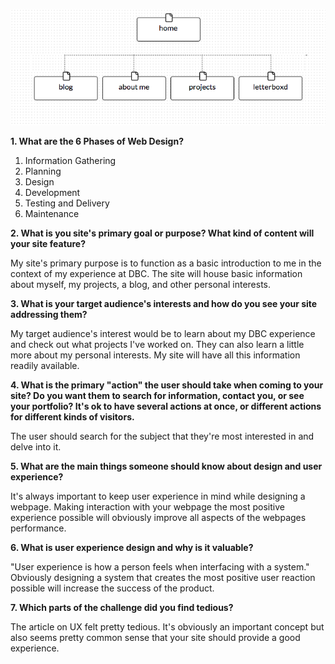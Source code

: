 ![sitemap](/week-2/imgs/site-map.png "This is my sitemap")

**1. What are the 6 Phases of Web Design?**

1) Information Gathering
2) Planning
3) Design
4) Development
5) Testing and Delivery
6) Maintenance

**2. What is you site's primary goal or purpose? What kind of content will your site feature?**

My site's primary purpose is to function as a basic introduction to me in the context of my experience at DBC. The site will house basic information about myself, my projects, a blog, and other personal interests.

**3. What is your target audience's interests and how do you see your site addressing them?**

My target audience's interest would be to learn about my DBC experience and check out what projects I've worked on. They can also learn a little more about my personal interests. My site will have all this information readily available.

**4. What is the primary "action" the user should take when coming to your site? Do you want them to search for information, contact you, or see your portfolio? It's ok to have several actions at once, or different actions for different kinds of visitors.**

The user should search for the subject that they're most interested in and delve into it.

**5. What are the main things someone should know about design and user experience?**

It's always important to keep user experience in mind while designing a webpage. Making interaction with your webpage the most positive experience possible will obviously improve all aspects of the webpages performance.

**6. What is user experience design and why is it valuable?**

"User experience is how a person feels when interfacing with a system." Obviously designing a system that creates the most positive user reaction possible will increase the success of the product.

**7. Which parts of the challenge did you find tedious?**

The article on UX felt pretty tedious. It's obviously an important concept but also seems pretty common sense that your site should provide a good experience.